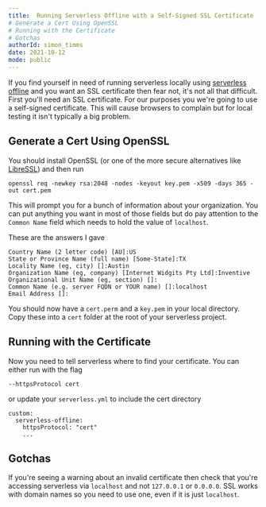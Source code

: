 ```yaml
---
title:  Running Serverless Offline with a Self-Signed SSL Certificate
# Generate a Cert Using OpenSSL
# Running with the Certificate
# Gotchas
authorId: simon_timms
date: 2021-10-12
mode: public
---
```




If you find yourself in need of running serverless locally using [serverless offline](https://www.serverless.com/plugins/serverless-offline/) and you want an SSL certificate then fear not, it's not all that difficult. First you'll need an SSL certificate. For our purposes you we're going to use a self-signed certificate. This will cause browsers to complain but for local testing it isn't typically a big problem. 

## Generate a Cert Using OpenSSL

You should install OpenSSL (or one of the more secure alternatives like [LibreSSL](https://www.libressl.org/)) and then run 

```
openssl req -newkey rsa:2048 -nodes -keyout key.pem -x509 -days 365 -out cert.pem
```

This will prompt you for a bunch of information about your organization. You can put anything you want in most of those fields but do pay attention to the `Common Name` field which needs to hold the value of `localhost`. 

These are the answers I gave
```
Country Name (2 letter code) [AU]:US
State or Province Name (full name) [Some-State]:TX
Locality Name (eg, city) []:Austin
Organization Name (eg, company) [Internet Widgits Pty Ltd]:Inventive
Organizational Unit Name (eg, section) []:
Common Name (e.g. server FQDN or YOUR name) []:localhost
Email Address []:
```

You should now have a `cert.perm` and a `key.pem` in your local directory. Copy these into a `cert` folder at the root of your serverless project. 

## Running with the Certificate

Now you need to tell serverless where to find your certificate. You can either run with the flag

```
--httpsProtocol cert
``` 

or update your `serverless.yml` to include the cert directory 

```
custom:
  serverless-offline:
    httpsProtocol: "cert"
    ...
```

## Gotchas

If you're seeing a warning about an invalid certificate then check that you're accessing serverless via `localhost` and not `127.0.0.1` or `0.0.0.0`. SSL works with domain names so you need to use one, even if it is just `localhost`.